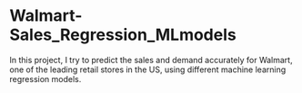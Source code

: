 # Walmart-Sales_Regression_MLmodels
In this project, I try to predict the sales and demand accurately for Walmart, one of the leading retail stores in the US, using different machine learning regression models.
